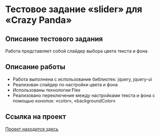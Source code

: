 # Тестовое задание «slider» для «Crazy Panda»

## Описание тестового задания 
Работа представляет собой слайдер выбора цвета текста и фона

## Описание работы
+ Работа выполнена с использование библиотек: jquery, jquery-ui
+ Реализован слайдер по настройки цвета и фона
+ Использованы технологии Flex
+ Реализовано переключение между настройками текста и фона с помощью конопок: «color», «backgroundColor»

## Ссылка на проект
[Проект находится здесь](https://slider-jquery.vercel.app/)
